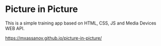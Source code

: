 # Picture in Picture

This is a simple training app based on HTML, CSS, JS and Media Devices WEB API.

https://mxassanov.github.io/picture-in-picture/
